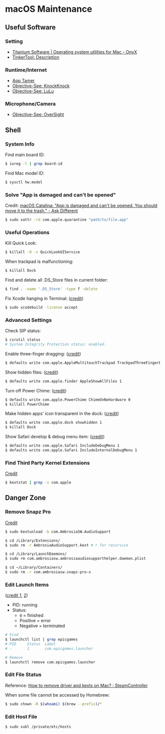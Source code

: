 # macOS Maintenance

## Useful Software

### Setting

- [Titanium Software \| Operating system utilities for Mac \- OnyX](https://www.titanium-software.fr/en/onyx.html)
- [TinkerTool: Description](https://www.bresink.com/osx/TinkerTool.html)

### Runtime/Internet

- [App Tamer](https://www.stclairsoft.com/AppTamer/)
- [Objective-See: KnockKnock](https://objective-see.com/products/knockknock.html)
- [Objective-See: LuLu](https://objective-see.com/products/lulu.html)

### Microphone/Camera

- [Objective-See: OverSight](https://objective-see.com/products/oversight.html)

## Shell

### System Info

Find main board ID:

```bash
$ ioreg -l | grep board-id
```

Find Mac model ID:

```bash
$ sysctl hw.model
```

### Solve "App is damaged and can't be opened"

Credit: [macOS Catalina: "App is damaged and can't be opened. You should move it to the trash." - Ask Different](https://apple.stackexchange.com/a/372208)

```bash
$ sudo xattr -rd com.apple.quarantine "path/to/file.app"
```

### Useful Operations

Kill Quick Look:

```bash
$ killall -9 -v QuickLookUIService
```

When trackpad is malfunctioning:

```bash
$ killall Dock
```

Find and delete all .DS_Store files in current folder:

```bash
$ find . -name '.DS_Store' -type f -delete
```

Fix Xcode hanging in Terminal: \([credit](https://apple.stackexchange.com/a/308125)\)

```bash
$ sudo xcodebuild -license accept
```

### Advanced Settings

Check SIP status:

```bash
$ csrutil status
# System Integrity Protection status: enabled.
```

Enable three-finger dragging: \([credit](https://apple.stackexchange.com/a/362308)\)

```bash
$ defaults write com.apple.AppleMultitouchTrackpad TrackpadThreeFingerDrag 1 && defaults write com.apple.driver.AppleBluetoothMultitouch.trackpad TrackpadThreeFingerDrag 1
```

Show hidden files: \([credit](https://apple.stackexchange.com/a/100040/218914)\)

```bash
$ defaults write com.apple.finder AppleShowAllFiles 1
```

Turn off Power Chime: \([credit](https://apple.stackexchange.com/a/309947)\)

```bash
$ defaults write com.apple.PowerChime ChimeOnNoHardware 0
$ killall PowerChime
```

Make hidden apps' icon transparent in the dock: \([credit](https://missing.csail.mit.edu/2019/os-customization/#macos)\)

```bash
$ defaults write com.apple.dock showhidden 1
$ killall Dock
```

Show Safari develop & debug menu item: \([credit](https://oku.edu.mie-u.ac.jp/~okumura/macosx/)\)

```bash
$ defaults write com.apple.Safari IncludeDebugMenu 1
$ defaults write com.apple.Safari IncludeInternalDebugMenu 1
```

### Find Third Party Kernel Extensions

[Credit](https://apple.stackexchange.com/a/310758)

```bash
$ kextstat | grep -v com.apple
```

## Danger Zone

### Remove Snapz Pro

[Credit](https://www.macworld.com/article/3128854/how-to-remove-snapz-pro-in-macos-sierra.html)

```bash
$ sudo kextunload -b com.AmbrosiaSW.AudioSupport

$ cd /Library/Extensions/
$ sudo rm -r AmbrosiaAudioSupport.kext # r for recursive

$ cd /Library/LaunchDaemons/
$ sudo rm com.ambrosiasw.ambrosiaaudiosupporthelper.daemon.plist

$ cd ~/Library/Containers/
$ sudo rm -r com.ambrosiasw.snapz-pro-x
```

### Edit Launch Items

\([credit 1](https://stackoverflow.com/a/16727754), [2](https://apple.stackexchange.com/a/308421)\)

- PID: running
- Status:
    - `0` = finished
    - Positive = error
    - Negative = terminated

```bash
# Find
$ launchctl list | grep epicgames
# PID     Status  Label
# -       1       com.epicgames.launcher

# Remove
$ launchctl remove com.epicgames.launcher
```

### Edit File Status

Reference: [How to remove driver and kexts on Mac? : SteamController](https://www.reddit.com/r/SteamController/comments/edkq1r/how_to_remove_driver_and_kexts_on_mac/)

When some file cannot be accessed by Homebrew:

```bash
$ sudo chown -R $(whoami) $(brew --prefix)/*
```

### Edit Host File

```bash
$ sudo subl /private/etc/hosts
```
